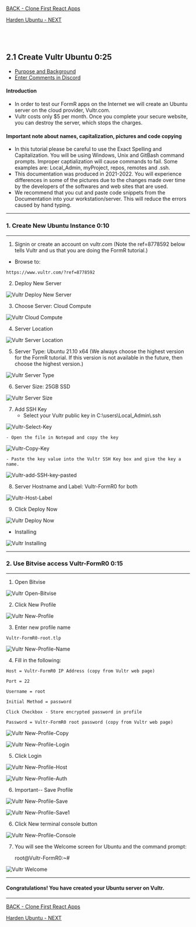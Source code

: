 <!-- ------------------------------------------------------------------------- -->

<div class="page-back">

[BACK - Clone First React Apps](/Setup/fr0102_First-React-Apps.md)
</div><div class="page-next">

[Harden Ubuntu - NEXT](/Setup/fr0302_Setup-Hardening-Ubuntu.md)
</div><div style="margin-top:35px">&nbsp;</div>

<!-- ------------------------------------------------------------------------- -->

## 2.1 Create Vultr Ubuntu 0:25
- [Purpose and Background](../Setup/purposes/pfr0301_Setup-Vultr-Ubuntu.md)
- [Enter Comments in Discord](https://discord.com/channels/928752444316483585/931217076885008495)

#### Introduction
- In order to test our FormR apps on the Internet  we will create an Ubuntu server on the cloud provider, Vultr.com. 
- Vultr costs only $5 per month. Once you complete your secure website, you can destroy the server, which stops the charges.

#### Important note about names, capitalization, pictures and code copying
- In this tutorial please be careful to use the Exact Spelling and Capitalization. You will be using Windows, Unix and GitBash command prompts. Improper captialization will cause commands to fail. Some examples are: Local_Admin, myProject, repos, remotes and .ssh.
- This documentation was produced in 2021-2022. You will experience differences in some of the pictures due to the changes made over time by the developers of the softwares and web sites that are used.
- We recommend that you cut and paste code snippets from the Documentation into your workstation/server. This will reduce the errors caused by hand typing.


----
### 1. Create New Ubuntu Instance  0:10
----
1. Signin or create an account on vultr.com (Note the ref=8778592 below tells Vultr and us that you are doing the FormR tutorial.)

- Browse to:

```
https://www.vultr.com/?ref=8778592
```

2. Deploy New Server 

![Vultr Deploy New Server](./images/fr0301-01_Vultr-Deploy-New-Server.png "Deploy New Server")

3. Choose Server: Cloud Compute

![Vultr Cloud Compute](./images/fr0301-02_Vultr-Cloud-Compute.png "Cloud Compute")

4. Server Location

![Vultr Server Location](./images/fr0301-03_Vultr-Server-Location.png "Server Location")

5. Server Type: Ubuntu 21.10 x64 (We always choose the highest version for the FormR tutorial. If this version is not available in the future, then choose the highest version.)

![Vultr Server Type](./images/fr0301-04_Vultr-Server-Type.png "Server Type")

6. Server Size: 25GB SSD

![Vultr Server Size](./images/fr0301-05_Vultr-Server-Size.png "Server Size")

7. Add SSH Key
    - Select your Vultr public key in C:\users\Local_Admin\\.ssh

![Vultr-Select-Key](./images/fr0301-06_Vultr-Select-Key.png "Vultr-Select-Key")

    - Open the file in Notepad and copy the key 

![Vultr-Copy-Key](./images/fr0301-06_Vultr-Copy-Key.png "Vultr-Copy-Key")

    - Paste the key value into the Vultr SSH Key box and give the key a name.

![Vultr-add-SSH-key-pasted](./images/fr0301-06_Vultr-add-SSH-key-pasted.png "Vultr-add-SSH-key-pasted")

8. Server Hostname and Label: Vultr-FormR0 for both

![Vultr-Host-Label](./images/fr0301-07_Vultr-Host-Label.png "Vultr-Host-Label")


9. Click Deploy Now

![Vultr Deploy Now](./images/fr0301-07_Vultr-Deploy-Now.png "Deploy Now")

- Installing

![Vultr Installing](./images/fr0301-08_Vultr-Installing.png "Installing")

----
### 2. Use Bitvise access Vultr-FormR0  0:15
----
1. Open Bitvise

![Vultr Open-Bitvise](./images/fr0301-09_Vultr-Open-Bitvise.png "Vultr Open-Bitvise")

2. Click New Profile

![Vultr New-Profile](./images/fr0301-09_Vultr-New-Profile.png "Vultr New-Profile")

3. Enter new profile name

```
Vultr-FormR0-root.tlp
```

![Vultr New-Profile-Name](./images/fr0301-09_Vultr-New-Profile-Name.png "Vultr New-Profile-Name")

4. Fill in the following:

```
Host = Vultr-FormR0 IP Address (copy from Vultr web page)

Port = 22

Username = root

Initial Method = password

Click Checkbox - Store encrypted password in profile

Password = Vultr-FormR0 root password (copy from Vultr web page)

```

![Vultr New-Profile-Copy](./images/fr0301-09_Vultr-New-Profile-Copy.png "Vultr New-Profile-Copy")

![Vultr New-Profile-Login](./images/fr0301-09_Vultr-New-Profile-Login.png "Vultr New-Profile-Login")

5. Click Login

![Vultr New-Profile-Host](./images/fr0301-09_Vultr-New-Profile-Host.png "Vultr New-Profile-Host")

![Vultr New-Profile-Auth](./images/fr0301-09_Vultr-New-Profile-Auth.png "Vultr New-Profile-Auth")

6. Important-- Save Profile

![Vultr New-Profile-Save](./images/fr0301-09_Vultr-New-Profile-Save.png "Vultr New-Profile-Save")

![Vultr New-Profile-Save1](./images/fr0301-09_Vultr-New-Profile-Save1.png "Vultr New-Profile-Save1")



6. Click New terminal console button

![Vultr New-Profile-Console](./images/fr0301-09_Vultr-New-Profile-Console.png "Vultr New-Profile-Console")

7. You will see the Welcome screen for Ubuntu and the command prompt:

    root@Vultr-FormR0:~#

![Vultr Welcome](./images/fr0301-13_Vultr-Welcome.png "Welcome")

----
#### Congratulations! You have created your Ubuntu server on Vultr.
----


<!-- ------------------------------------------------------------------------- -->

<div class="page-back">

[BACK - Clone First React Apps](/Setup/fr0102_First-React-Apps.md)
</div><div class="page-next">

[Harden Ubuntu - NEXT](/Setup/fr0302_Setup-Hardening-Ubuntu.md)
</div>




